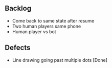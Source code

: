 Backlog
-------
* Come back to same state after resume
* Two human players same phone
* Human player vs bot 


Defects
-------
* Line drawing going past multiple dots [Done]